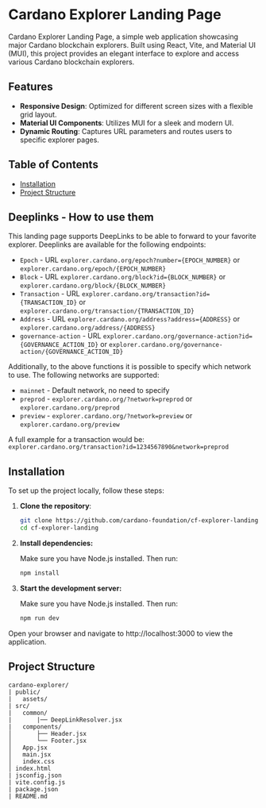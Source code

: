 # Cardano Explorer Landing Page

Cardano Explorer Landing Page, a simple web application showcasing major Cardano blockchain explorers. Built using React, Vite, and Material UI (MUI), this project provides an elegant interface to explore and access various Cardano blockchain explorers.

## Features

- **Responsive Design**: Optimized for different screen sizes with a flexible grid layout.
- **Material UI Components**: Utilizes MUI for a sleek and modern UI.
- **Dynamic Routing**: Captures URL parameters and routes users to specific explorer pages.

## Table of Contents

- [Installation](#installation)
- [Project Structure](#project-structure)

## Deeplinks - How to use them
This landing page supports DeepLinks to be able to forward to your favorite explorer.
Deeplinks are available for the following endpoints:
- `Epoch` - URL `explorer.cardano.org/epoch?number={EPOCH_NUMBER}` or `explorer.cardano.org/epoch/{EPOCH_NUMBER}`
- `Block` - URL `explorer.cardano.org/block?id={BLOCK_NUMBER}` or `explorer.cardano.org/block/{BLOCK_NUMBER}`
- `Transaction` - URL `explorer.cardano.org/transaction?id={TRANSACTION_ID}` or `explorer.cardano.org/transaction/{TRANSACTION_ID}`
- `Address` - URL `explorer.cardano.org/address?address={ADDRESS}` or `explorer.cardano.org/address/{ADDRESS}`
- `governance-action` - URL `explorer.cardano.org/governance-action?id={GOVERNANCE_ACTION_ID}` or `explorer.cardano.org/governance-action/{GOVERNANCE_ACTION_ID}`

Additionally, to the above functions it is possible to specify which network to use. The following networks are supported:
- `mainnet` - Default network, no need to specify
- `preprod` - `explorer.cardano.org/?network=preprod` or `explorer.cardano.org/preprod`
- `preview` - `explorer.cardano.org/?network=preview` or `explorer.cardano.org/preview`

A full example for a transaction would be:
`explorer.cardano.org/transaction?id=1234567890&network=preprod`
## Installation

To set up the project locally, follow these steps:

1. **Clone the repository**:

   ```bash
   git clone https://github.com/cardano-foundation/cf-explorer-landing.git
   cd cf-explorer-landing

   ```

2. **Install dependencies:**

   Make sure you have Node.js installed. Then run:

   ```bash
   npm install

   ```

3. **Start the development server:**

   Make sure you have Node.js installed. Then run:

   ```bash
   npm run dev
   ```

Open your browser and navigate to http://localhost:3000 to view the application.

## Project Structure

    cardano-explorer/
    | public/
    |   assets/
    | src/
    |   common/
    |       |── DeepLinkResolver.jsx
    |   components/
    │       ├── Header.jsx
    │       └── Footer.jsx
    │   App.jsx
    │   main.jsx
    │   index.css
    │ index.html
    | jsconfig.json
    | vite.config.js
    | package.json
    | README.md
